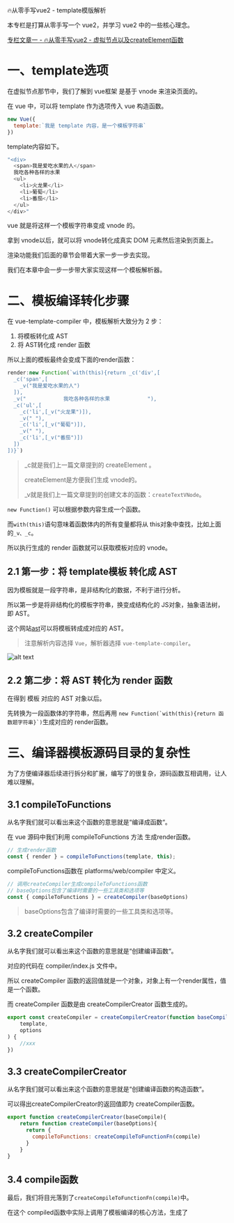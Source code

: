 🔥从零手写vue2 - template模版解析

本专栏是打算从零手写一个 vue2，并学习 vue2 中的一些核心理念。

[专栏文章一 - 🔥从零手写vue2 - 虚拟节点以及createElement函数](https://juejin.cn/post/7421103437607370806)

# 一、template选项

在虚拟节点那节中，我们了解到 vue框架 是基于 vnode 来渲染页面的。

在 vue 中，可以将 template 作为选项传入 vue 构造函数。

```js
new Vue({
  template:`我是 template 内容，是一个模板字符串`
})
```
template内容如下。
```js
"<div>
  <span>我是爱吃水果的人</span>
  我吃各种各样的水果
  <ul>
    <li>火龙果</li>
    <li>葡萄</li>
    <li>番茄</li>
  </ul>
</div>"
```
vue 就是将这样一个模板字符串变成 vnode 的。

拿到 vnode以后，就可以将 vnode转化成真实 DOM 元素然后渲染到页面上。

渲染功能我们后面的章节会带着大家一步一步去实现。

我们在本章中会一步一步带大家实现这样一个模板解析器。

# 二、模板编译转化步骤

在 vue-template-compiler 中，模板解析大致分为 2 步：

1. 将模板转化成 AST
2. 将 AST转化成 render 函数 

所以上面的模板最终会变成下面的render函数：

```js
render:new Function(`with(this){return _c('div',[
  _c('span',[
    _v("我是爱吃水果的人")
  ]),
  _v("            我吃各种各样的水果            "),
  _c('ul',[
    _c('li',[_v("火龙果")]),
    _v(" "),
    _c('li',[_v("葡萄")]),
    _v(" "),
    _c('li',[_v("番茄")])
  ])
])}`)
``` 

> _c就是我们上一篇文章提到的 createElement 。
>
> createElement是方便我们生成 vnode的。
>
> _v就是我们上一篇文章提到的创建文本的函数：```createTextVNode```。

```new Function()``` 可以根据参数内容生成一个函数。

而```with(this)```语句意味着函数体内的所有变量都将从 this对象中查找，比如上面的```_v、_c```。

所以执行生成的 render 函数就可以获取模板对应的 vnode。

## 2.1 第一步：将 template模板 转化成 AST

因为模板就是一段字符串，是非结构化的数据，不利于进行分析。

所以第一步是将非结构化的模板字符串，换变成结构化的 JS对象，抽象语法树，即 AST。

这个网站[ast](https://astexplorer.net/)可以将模板转成成对应的 AST。

> 注意解析内容选择 ```Vue```，解析器选择 ```vue-template-compiler```。

![alt text](image.png)


## 2.2 第二步：将 AST 转化为 render 函数

在得到 模板 对应的 AST 对象以后。
 
先转换为一段函数体的字符串，然后再用 ```new Function(`with(this){return 函数题字符串}`)```生成对应的 render函数。

# 三、编译器模板源码目录的复杂性

为了方便编译器后续进行拆分和扩展，编写了的很复杂，源码函数互相调用，让人难以理解。

## 3.1 compileToFunctions

从名字我们就可以看出来这个函数的意思就是“编译成函数“。

在 vue 源码中我们利用 compileToFunctions 方法 生成render函数。

```js
// 生成render函数
const { render } = compileToFunctions(template, this);
```
compileToFunctions函数在 platforms/web/compiler 中定义。 
```js
// 调用createCompiler生成compileToFunctions函数
// baseOptions包含了编译时需要的一些工具类和选项等
const { compileToFunctions } = createCompiler(baseOptions)
```
> baseOptions包含了编译时需要的一些工具类和选项等。

## 3.2 createCompiler

从名字我们就可以看出来这个函数的意思就是“创建编译函数“。

对应的代码在 compiler/index.js 文件中。

所以 createCompiler 函数的返回值就是一个对象，对象上有一个render属性，值是一个函数。

而 createCompiler 函数是由 createCompilerCreator 函数生成的。

```js
export const createCompiler = createCompilerCreator(function baseCompile(
    template,
    options
) {
    //xxx
})
```

## 3.3 createCompilerCreator

从名字我们就可以看出来这个函数的意思就是“创建编译函数的构造函数“。

可以得出createCompilerCreator的返回值即为 createCompiler函数。 

```js
export function createCompilerCreator(baseCompile){
    return function createCompiler(baseOptions){
      return {
        compileToFunctions: createCompileToFunctionFn(compile)
      }
    }
}
```

## 3.4 compile函数

最后，我们将目光落到了```createCompileToFunctionFn(compile)```中。

在这个 compiled函数中实际上调用了模板编译的核心方法，生成了


